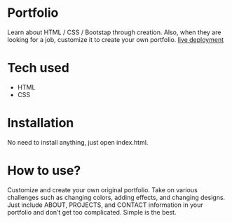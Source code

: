 # Portfolio
Learn about HTML / CSS / Bootstap through creation. Also, when they are looking for a job, customize it to create your own portfolio.
[live deployment](https://portfolio-acheley.herokuapp.com/)

# Tech used
* HTML
* CSS

# Installation
No need to install anything, just open index.html.

# How to use?
Customize and create your own original portfolio. Take on various challenges such as changing colors, adding effects, and changing designs. Just include ABOUT, PROJECTS, and CONTACT information in your portfolio and don’t get too complicated. Simple is the best.
